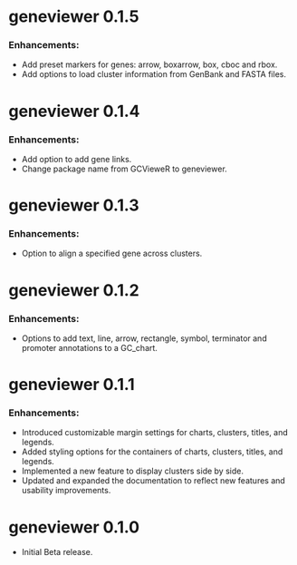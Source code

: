 # geneviewer 0.1.5

### Enhancements:
- Add preset markers for genes: arrow, boxarrow, box, cboc and rbox.
- Add options to load cluster information from GenBank and FASTA files.

# geneviewer 0.1.4

### Enhancements:
- Add option to add gene links.
- Change package name from GCVieweR to geneviewer.

# geneviewer 0.1.3

### Enhancements:
- Option to align a specified gene across clusters.

# geneviewer 0.1.2

### Enhancements:
- Options to add text, line, arrow, rectangle, symbol, terminator and 
promoter annotations to a GC_chart.

# geneviewer 0.1.1

### Enhancements:
- Introduced customizable margin settings for charts, clusters, titles, and legends.
- Added styling options for the containers of charts, clusters, titles, and legends.
- Implemented a new feature to display clusters side by side.
- Updated and expanded the documentation to reflect new features and usability 
improvements.


# geneviewer 0.1.0

* Initial Beta release.

